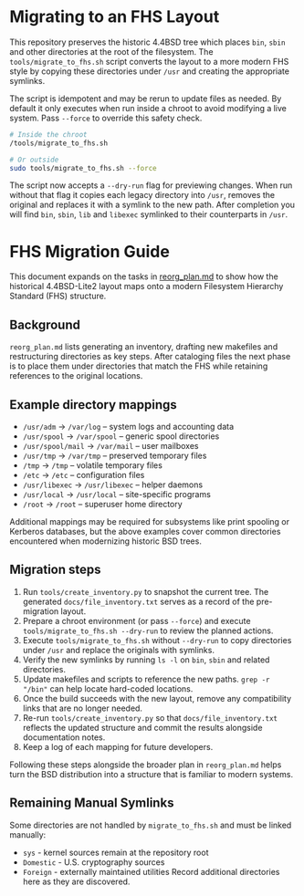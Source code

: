 
# Migrating to an FHS Layout

This repository preserves the historic 4.4BSD tree which places `bin`, `sbin` and
other directories at the root of the filesystem. The `tools/migrate_to_fhs.sh`
script converts the layout to a more modern FHS style by copying these
directories under `/usr` and creating the appropriate symlinks.

The script is idempotent and may be rerun to update files as needed. By default
it only executes when run inside a chroot to avoid modifying a live system.
Pass `--force` to override this safety check.

```sh
# Inside the chroot
/tools/migrate_to_fhs.sh

# Or outside
sudo tools/migrate_to_fhs.sh --force
```

The script now accepts a `--dry-run` flag for previewing changes. When run
without that flag it copies each legacy directory into `/usr`, removes the
original and replaces it with a symlink to the new path. After completion you
will find `bin`, `sbin`, `lib` and `libexec` symlinked to their counterparts in
`/usr`.

# FHS Migration Guide

This document expands on the tasks in [reorg_plan.md](reorg_plan.md) to show how
the historical 4.4BSD-Lite2 layout maps onto a modern Filesystem Hierarchy
Standard (FHS) structure.

## Background

`reorg_plan.md` lists generating an inventory, drafting new makefiles and
restructuring directories as key steps. After cataloging files the next phase is
to place them under directories that match the FHS while retaining references to
the original locations.

## Example directory mappings

- `/usr/adm` &rarr; `/var/log` – system logs and accounting data
- `/usr/spool` &rarr; `/var/spool` – generic spool directories
- `/usr/spool/mail` &rarr; `/var/mail` – user mailboxes
- `/usr/tmp` &rarr; `/var/tmp` – preserved temporary files
- `/tmp` &rarr; `/tmp` – volatile temporary files
- `/etc` &rarr; `/etc` – configuration files
- `/usr/libexec` &rarr; `/usr/libexec` – helper daemons
- `/usr/local` &rarr; `/usr/local` – site-specific programs
- `/root` &rarr; `/root` – superuser home directory

Additional mappings may be required for subsystems like print spooling or
Kerberos databases, but the above examples cover common directories encountered
when modernizing historic BSD trees.

## Migration steps

1. Run `tools/create_inventory.py` to snapshot the current tree. The generated
   `docs/file_inventory.txt` serves as a record of the pre-migration layout.
2. Prepare a chroot environment (or pass `--force`) and execute
   `tools/migrate_to_fhs.sh --dry-run` to review the planned actions.
3. Execute `tools/migrate_to_fhs.sh` without `--dry-run` to copy directories
   under `/usr` and replace the originals with symlinks.
4. Verify the new symlinks by running `ls -l` on `bin`, `sbin` and related
   directories.
5. Update makefiles and scripts to reference the new paths. `grep -r "/bin"`
   can help locate hard-coded locations.
6. Once the build succeeds with the new layout, remove any compatibility links
   that are no longer needed.
7. Re-run `tools/create_inventory.py` so that `docs/file_inventory.txt` reflects
   the updated structure and commit the results alongside documentation notes.
8. Keep a log of each mapping for future developers.

Following these steps alongside the broader plan in `reorg_plan.md` helps turn
the BSD distribution into a structure that is familiar to modern systems.
## Remaining Manual Symlinks
Some directories are not handled by `migrate_to_fhs.sh` and must be linked manually:
- `sys` - kernel sources remain at the repository root
- `Domestic` - U.S. cryptography sources
- `Foreign` - externally maintained utilities
Record additional directories here as they are discovered.


